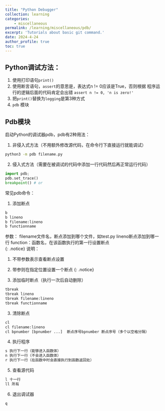 ```yaml
---
title: "Python Debugger"
collection: learning
categories:
    - miscellaneous
permalink: /learning/miscellaneous/pdb/
excerpt: 'Tutorials about basic git command.'
date: 2024-4-24
author_profile: true
toc: true
---
```

## Python调试方法：
1. 使用打印语句`print()`
2. 使用断言语句，`assert`的意思是，表达式n != 0应该是True，否则根据   程序运行的逻辑后面的代码肯定会出错  `assert n != 0, 'n is zero!'`
3. 把`print()`替换为`logging`是第3种方式
4. `pdb` 模块 

## Pdb模块
启动Python的调试器pdb，pdb有2种用法：
1. 非侵入式方法（不用额外修改源代码，在命令行下直接运行就能调试）
```bash
python3 -m pdb filename.py
```
2. 侵入式方法（需要在被调试的代码中添加一行代码然后再正常运行代码）
```Python
import pdb;
pdb.set_trace()
breakpoint() # or
```

常见pdb命令：
1. 添加断点
```bash
b 
b lineno
b filename:lineno 
b functionname
```


参数：
filename文件名，断点添加到哪个文件，如test.py
lineno断点添加到哪一行
function：函数名，在该函数执行的第一行设置断点    
{: .notice}
说明：
1. 不带参数表示查看断点设置
2. 带参则在指定位置设置一个断点
{: .notice}

2. 添加临时断点（执行一次后自动删除）
```bash
tbreak
tbreak lineno
tbreak filename:lineno
tbreak functionname
```
3. 清除断点
```bash
cl
cl filename:lineno
cl bpnumber [bpnumber ...]  断点序号bpnumber 断点序号（多个以空格分隔）
```
4. 执行程序
```bash
s 执行下一行（能够进入函数体）
n 执行下一行（不会进入函数体）
r 执行下一行（在函数中时会直接执行到函数返回处）
```
5. 查看源代码
```bash
l 十一行
ll 所有
```
6. 退出调试器
```bash
q 
```